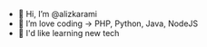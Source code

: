 - 👋 Hi, I’m @alizkarami
- 👀 I’m love coding -> PHP, Python, Java, NodeJS
- 🌱 I'd like learning new tech
  
<!---
alizkarami/alizkarami is a ✨ special ✨ repository because its `README.md` (this file) appears on your GitHub profile.
You can click the Preview link to take a look at your changes.
--->

